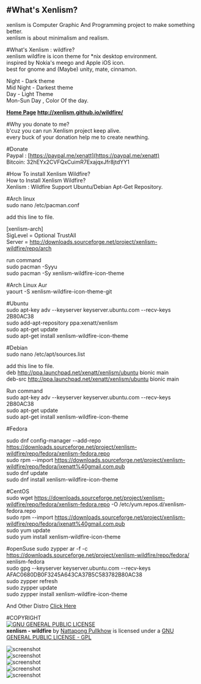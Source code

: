 #What's Xenlism?                                            
---
xenlism is Computer Graphic And Programming project to make something better.                             
xenlism is about minimalism and realism.                        


#What's Xenlism : wildfire?                            
xenlism wildfire is icon theme for *nix desktop environment.                    
inspired by Nokia's meego and Apple iOS icon.                                 
best for gnome and (Maybe) unity, mate, cinnamon.                             
                             
Night - Dark theme                             
Mid Night - Darkest theme                             
Day - Light Theme                             
Mon-Sun Day , Color Of the day.                             
                             
**[Home Page](http://xenlism.github.io/wildfire/) http://xenlism.github.io/wildfire/**                             
                             
#Why you donate to me?                                                          
b'cuz you can run Xenlism project keep alive.                             
every buck of your donation help me to create newthing.                             
                             
#Donate                             
Paypal : [https://paypal.me/xenatt](https://paypal.me/xenatt)                             
Bitcoin: 32hEYx2CVFQxCuimR7ExajqxJfr8jtdYY1                             
                             
#How To install Xenlism Wildfire?                             
How to Install Xenlism Wildfire?                             
Xenlism : Wildfire Support Ubuntu/Debian Apt-Get Repository.                             
                             
#Arch linux                             
sudo nano /etc/pacman.conf                             
                             
add this line to file.                             

[xenlism-arch]                             
SigLevel = Optional TrustAll                             
Server = http://downloads.sourceforge.net/project/xenlism-wildfire/repo/arch                             
                             
run command                             
sudo pacman -Syyu                             
sudo pacman -Sy xenlism-wildfire-icon-theme                             
                             
#Arch Linux Aur                             
yaourt -S xenlism-wildfire-icon-theme-git                             
                             
                             
#Ubuntu                             
sudo apt-key adv --keyserver keyserver.ubuntu.com --recv-keys 2B80AC38                             
sudo add-apt-repository ppa:xenatt/xenlism                             
sudo apt-get update                             
sudo apt-get install xenlism-wildfire-icon-theme                             
        
                             
#Debian                             
sudo nano /etc/apt/sources.list                             
                             
add this line to file.                             
deb http://ppa.launchpad.net/xenatt/xenlism/ubuntu bionic main                             
deb-src http://ppa.launchpad.net/xenatt/xenlism/ubuntu bionic main                             
                             
Run command                             
sudo apt-key adv --keyserver keyserver.ubuntu.com --recv-keys 2B80AC38                             
sudo apt-get update                             
sudo apt-get install xenlism-wildfire-icon-theme                             
                             
#Fedora                             
                             
sudo dnf config-manager --add-repo https://downloads.sourceforge.net/project/xenlism-wildfire/repo/fedora/xenlism-fedora.repo                                  
sudo rpm --import https://downloads.sourceforge.net/project/xenlism-wildfire/repo/fedora/ixenatt%40gmail.com.pub                                  
sudo dnf update                                 
sudo dnf install xenlism-wildfire-icon-theme                                  
                             
                             
#CentOS                             
sudo wget https://downloads.sourceforge.net/project/xenlism-wildfire/repo/fedora/xenlism-fedora.repo -O /etc/yum.repos.d/xenlism-fedora.repo                                 
sudo rpm --import https://downloads.sourceforge.net/project/xenlism-wildfire/repo/fedora/ixenatt%40gmail.com.pub                                    
sudo yum update                                  
sudo yum install xenlism-wildfire-icon-theme          


#openSuse
sudo zypper ar -f -c https://downloads.sourceforge.net/project/xenlism-wildfire/repo/fedora/ xenlism-fedora        
sudo gpg --keyserver keyserver.ubuntu.com --recv-keys AFAC0680DB0F3245A643CA37B5C583782B80AC38       
sudo zypper refresh                  
sudo zypper update                                    
sudo zypper install xenlism-wildfire-icon-theme                                        
                             
And Other Distro [Click Here](https://xenlism.github.io/wildfire)                             


#COPYRIGHT                                                          
[![GNU GENERAL PUBLIC LICENSE](http://www.gnu.org/graphics/gplv3-127x51.png)](https://www.gnu.org/licenses/gpl.txt/)                             
**xenlism - wildfire** by [Nattapong Pullkhow](https://twitter.com/xenatt) is licensed under a [GNU GENERAL PUBLIC LICENSE - GPL](https://www.gnu.org/licenses/gpl.txt)                             
                             
                             
![screenshot](https://raw.githubusercontent.com/xenlism/wildfire/master/Screenshot/Screenshot%20from%202015-08-30%2009_08_59.png)   
![screenshot](https://raw.githubusercontent.com/xenlism/wildfire/master/Screenshot/Screenshot%20from%202015-08-30%2009_09_02.png)    
![screenshot](https://raw.githubusercontent.com/xenlism/wildfire/master/Screenshot/Screenshot%20from%202015-08-30%2009_09_05.png)    
![screenshot](https://raw.githubusercontent.com/xenlism/wildfire/master/Screenshot/Screenshot%20from%202015-09-01%2000_28_12.png)    
![screenshot](https://raw.githubusercontent.com/xenlism/wildfire/master/Screenshot/Screenshot%20from%202015-09-01%2000_29_20.png)    
